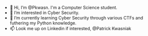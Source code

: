 - 👋 Hi, I’m @Pkwasn. I'm a Computer Science student.
- 👀 I’m interested in Cyber Security.
- 🌱 I’m currently learning Cyber Security through various CTFs and futhering my Python knowledge. 
- 📫 Look me up on Linkedin if interested, @Patrick Kwasniak
